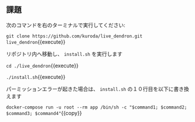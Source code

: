 
## 課題

次のコマンドを右のターミナルで実行してください:

`git clone https://github.com/kuroda/live_dendron.git live_dendron`{{execute}}

リポジトリ内へ移動し、 `install.sh` を実行します

`cd ./live_dendron`{{execute}}

`./install.sh`{{execute}}

パーミッションエラーが起きた場合は、 `install.sh` の１０行目を以下に書き換えます

`docker-compose run -u root --rm app /bin/sh -c "$command1; $command2; $command3; $command4"`{{copy}}

